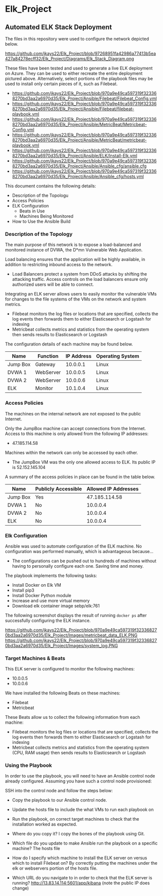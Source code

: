 # Elk_Project
## Automated ELK Stack Deployment

The files in this repository were used to configure the network depicted below.

https://github.com/jkays22/Elk_Project/blob/97268951fa42986a77413b5ea427a84278ecff32/Elk_Project/Diagrams/Elk_Stack_Diagram.png


These files have been tested and used to generate a live ELK deployment on Azure. They can be used to either recreate the entire deployment pictured above. Alternatively, select portions of the playbook files may be used to install only certain pieces of it, such as Filebeat.

  - https://github.com/jkays22/Elk_Project/blob/970a9e49ca597319f323368270bd3aa2a6970d35/Elk_Project/Ansible/Filebeat/Filebeat_Config.yml
  - https://github.com/jkays22/Elk_Project/blob/970a9e49ca597319f323368270bd3aa2a6970d35/Elk_Project/Ansible/Filebeat/filebeat-playbook.yml
  - https://github.com/jkays22/Elk_Project/blob/970a9e49ca597319f323368270bd3aa2a6970d35/Elk_Project/Ansible/MetricBeat/Metricbeat-Config.yml
  - https://github.com/jkays22/Elk_Project/blob/970a9e49ca597319f323368270bd3aa2a6970d35/Elk_Project/Ansible/MetricBeat/metricbeat-playbook.yml
  - https://github.com/jkays22/Elk_Project/blob/970a9e49ca597319f323368270bd3aa2a6970d35/Elk_Project/Ansible/ELK/Install-Elk.yml
  - https://github.com/jkays22/Elk_Project/blob/970a9e49ca597319f323368270bd3aa2a6970d35/Elk_Project/Ansible/Ansible_cfg/ansible.cfg
  - https://github.com/jkays22/Elk_Project/blob/970a9e49ca597319f323368270bd3aa2a6970d35/Elk_Project/Ansible/Ansible_cfg/hosts.yml

This document contains the following details:
- Description of the Topologu
- Access Policies
- ELK Configuration
  - Beats in Use
  - Machines Being Monitored
- How to Use the Ansible Build


### Description of the Topology

The main purpose of this network is to expose a load-balanced and monitored instance of DVWA, the D*mn Vulnerable Web Application.

Load balancing ensures that the application will be highly available, in addition to restricting inbound access to the network.
- Load Balancers protect a system from DDoS attacks by shifting the attacking traffic. Access controls on the load balancers ensure only authorized users will be able to connect. 

Integrating an ELK server allows users to easily monitor the vulnerable VMs for changes to the file systems of the VMs on the network and system metrics.
- Filebeat monitors the log files or locations that are specified, collects the log events then forwards them to either Elasticsearch or Logstash for indexing
- Metricbeat collects metrics and statistics from the operating system then sends results to Elasticsearch or Logstash

The configuration details of each machine may be found below.

| Name     | Function | IP Address | Operating System |
|----------|----------|------------|------------------|
| Jump Box | Gateway  | 10.0.0.1   |  Linux           |
| DVWA 1   | WebServer| 10.0.0.5   |  Linux           |
| DVWA 2   | WebServer| 10.0.0.6   |  Linux           |
| ELK      | Monitor  | 10.1.0.4   |  Linux           |

### Access Policies

The machines on the internal network are not exposed to the public Internet. 

Only the JumpBox machine can accept connections from the Internet. Access to this machine is only allowed from the following IP addresses:
- 47.185.114.58

Machines within the network can only be accessed by each other.
- The JumpBox VM was the only one allowed access to ELK. Its public IP is 52.152.145.104

A summary of the access policies in place can be found in the table below.

| Name     | Publicly Accessible | Allowed IP Addresses |
|----------|---------------------|----------------------|
| Jump Box | Yes                 | 47.185.114.58        |
| DVWA 1   | No                  | 10.0.0.4             |
| DVWA 2   | No                  | 10.0.0.4             |
| ELK      | No                  | 10.0.0.4             |

### Elk Configuration

Ansible was used to automate configuration of the ELK machine. No configuration was performed manually, which is advantageous because...
- The configurations can be pushed out to hundreds of machines without having to personally configure each one. Saving time and money. 

The playbook implements the following tasks:
- Install Docker on Elk VM
- Install pip3
- Install Docker Python module
- Increase and use more virtual memory
- Download elk container image sebp/elk:761

The following screenshot displays the result of running `docker ps` after successfully configuring the ELK instance.

https://github.com/jkays22/Elk_Project/blob/970a9e49ca597319f323368270bd3aa2a6970d35/Elk_Project/Images/metricbeat_data_ELK.PNG
https://github.com/jkays22/Elk_Project/blob/970a9e49ca597319f323368270bd3aa2a6970d35/Elk_Project/Images/system_log.PNG
### Target Machines & Beats
This ELK server is configured to monitor the following machines:
- 10.0.0.5
- 10.0.0.6

We have installed the following Beats on these machines:
- Filebeat
- Metricbeat

These Beats allow us to collect the following information from each machine:
- Filebeat monitors the log files or locations that are specified, collects the log events then forwards them to either Elasticsearch or Logstash for indexing
- Metricbeat collects metrics and statistics from the operating system (CPU, RAM usage) then sends results to Elasticsearch or Logstash
 
### Using the Playbook
In order to use the playbook, you will need to have an Ansible control node already configured. Assuming you have such a control node provisioned: 

SSH into the control node and follow the steps below:
- Copy the playbook to our Ansible control node.
- Update the hosts file to include the what VMs to run each playbook on
- Run the playbook, on correct target machines to check that the installation worked as expected.

- Where do you copy it? I copy the bones of the playbook using Git.
- Which file do you update to make Ansible run the playbook on a specific machine? The hosts file
- How do I specify which machine to install the ELK server on versus which to install Filebeat on? By correctly putting the machines under the elk or webservers portion of the hosts file. 
- Which URL do you navigate to in order to check that the ELK server is running? http://13.83.14.114:5601/app/kibana (note the public IP does change)

